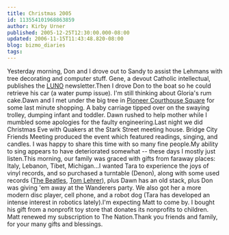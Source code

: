 ```yaml
---
title: Christmas 2005
id: 113554101968863859
author: Kirby Urner
published: 2005-12-25T12:30:00.000-08:00
updated: 2006-11-15T11:43:48.820-08:00
blog: bizmo_diaries
tags: 
---
```


Yesterday morning, Don and I drove out to Sandy to assist the Lehmans with tree decorating and computer stuff. Gene, a devout Catholic intellectual, publishes the [LUNO](http://worldgame.blogspot.com/2005/05/luno.html) newsletter.Then I drove Don to the boat so he could retrieve his car (a water pump issue). I'm still thinking about Gloria's rum cake.Dawn and I met under the big tree in [Pioneer Courthouse Square](http://www.pioneercourthousesquare.org/) for some last minute shopping. A baby carriage tipped over on the swaying trolley, dumping infant and toddler. Dawn rushed to help mother while I mumbled some apologies for the faulty engineering.Last night we did Christmas Eve with Quakers at the Stark Street meeting house. Bridge City Friends Meeting produced the event which featured readings, singing, and candles. I was happy to share this time with so many fine people.My ability to sing appears to have deteriorated somewhat -- these days I mostly just listen.This morning, our family was graced with gifts from faraway places:  Italy, Lebanon, Tibet, Michigan...I wanted Tara to experience the joys of vinyl records, and so purchased a turntable (Denon), along with some used records ([The Beatles](http://en.wikipedia.org/wiki/The_Beatles), [Tom Lehrer](http://en.wikipedia.org/wiki/That_Was_The_Year_That_Was)), plus Dawn has an old stack, plus Don was giving 'em away at the Wanderers party. We also got her a more modern disc player, cell phone, and a robot dog (Tara has developed an intense interest in robotics lately).I'm expecting Matt to come by. I bought his gift from a nonprofit toy store that donates its nonprofits to children. Matt renewed my subscription to The Nation.Thank you friends and family, for your many gifts and blessings.